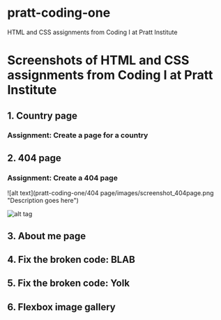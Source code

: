# pratt-coding-one
HTML and CSS assignments from Coding I at Pratt Institute 

<h1>Screenshots of HTML and CSS assignments from Coding I at Pratt Institute</h1>

<h2>1. Country page</h2>
<h3>Assignment: Create a page for a country</h3>


<h2>2. 404 page</h2>
<h3>Assignment: Create a 404 page</h3>

![alt text](pratt-coding-one/404 page/images/screenshot_404page.png "Description goes here")

![alt tag](https://static.pexels.com/photos/132715/pexels-photo-132715.jpeg "Description goes here")


<h2>3. About me page</h2>
<h3></h3>



<h2>4. Fix the broken code: BLAB</h2>
<h3></h3>




<h2>5. Fix the broken code: Yolk</h2>
<h3></h3>




<h2>6. Flexbox image gallery</h2>
<h3></h3>
